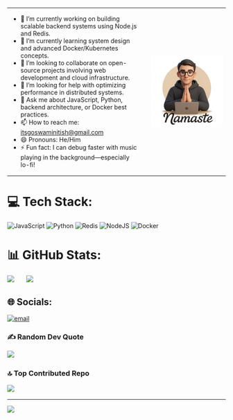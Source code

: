 <!--[![Ashutosh's github activity graph](https://github-readme-activity-graph.vercel.app/graph?username=nitishgoswami-git&theme=github-compact)]
-->
<!--
**nitishgoswami-git/nitishgoswami-git** is a ✨ _special_ ✨ repository because its `README.md` (this file) appears on your GitHub profile.

Here are some ideas to get you started:

- 🔭 I’m currently working on ...
- 🌱 I’m currently learning ...
- 👯 I’m looking to collaborate on ...
- 🤔 I’m looking for help with ...
- 💬 Ask me about ...
- 📫 How to reach me: ...
- 😄 Pronouns: ...
- ⚡ Fun fact: ...
-->

<table style="border: 0px;">
  <tr>
    <td style="padding-right: 20px;">
      <ul>
        <li>🔭 I’m currently working on building scalable backend systems using Node.js and Redis.</li>
        <li>🌱 I’m currently learning system design and advanced Docker/Kubernetes concepts.</li>
        <li>👯 I’m looking to collaborate on open-source projects involving web development and cloud infrastructure.</li>
        <li>🤔 I’m looking for help with optimizing performance in distributed systems.</li>
        <li>💬 Ask me about JavaScript, Python, backend architecture, or Docker best practices.</li>
        <li>📫 How to reach me: <a href="mailto:itsgoswaminitish@gmail.com">itsgoswaminitish@gmail.com</a></li>
        <li>😄 Pronouns: He/Him</li>
        <li>⚡ Fun fact: I can debug faster with music playing in the background—especially lo-fi!</li>
      </ul>
    </td>
    <td>
      <img src="1new2.png" alt="Profile Image" width="1000"/>
    </td>
  </tr>
</table>



# 💻 Tech Stack:
![JavaScript](https://img.shields.io/badge/javascript-%23323330.svg?style=for-the-badge&logo=javascript&logoColor=%23F7DF1E) ![Python](https://img.shields.io/badge/python-3670A0?style=for-the-badge&logo=python&logoColor=ffdd54) ![Redis](https://img.shields.io/badge/redis-%23DD0031.svg?style=for-the-badge&logo=redis&logoColor=white) ![NodeJS](https://img.shields.io/badge/node.js-6DA55F?style=for-the-badge&logo=node.js&logoColor=white) ![Docker](https://img.shields.io/badge/docker-%230db7ed.svg?style=for-the-badge&logo=docker&logoColor=white)

# 📊 GitHub Stats:
<!--![](https://github-readme-stats.vercel.app/api?username=nitishgoswami-git&theme=dark&hide_border=false&include_all_commits=true&count_private=true)<br/>-->
![](https://nirzak-streak-stats.vercel.app/?user=nitishgoswami-git&theme=dark&hide_border=true)
&nbsp; &nbsp; &nbsp;&nbsp;![](https://github-readme-stats.vercel.app/api/top-langs/?username=nitishgoswami-git&theme=dark&hide_border=true&include_all_commits=true&count_private=true)


## 🌐 Socials:
[![email](https://img.shields.io/badge/Email-D14836?logo=gmail&logoColor=white)](mailto:itsgoswaminitish@gmail.com) 




### ✍️ Random Dev Quote
![](https://quotes-github-readme.vercel.app/api?type=horizontal&theme=radical)

### 🔝 Top Contributed Repo
![](https://github-contributor-stats.vercel.app/api?username=nitishgoswami-git&limit=5&theme=radical&combine_all_yearly_contributions=true)

---
[![](https://visitcount.itsvg.in/api?id=nitishgoswami-git&icon=0&color=0)](https://visitcount.itsvg.in)

<!-- Proudly created with GPRM ( https://gprm.itsvg.in ) -->
